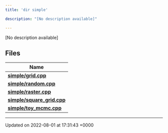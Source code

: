 ```yaml
---
title: 'dir simple'

description: "[No description available]"

---
```







[No description available]

## Files

| Name           |
| -------------- |
| **[simple/grid.cpp](/documentation/code/darkbit_developmentfiles/grid_8cpp/#file-grid.cpp)**  |
| **[simple/random.cpp](/documentation/code/darkbit_developmentfiles/random_8cpp/#file-random.cpp)**  |
| **[simple/raster.cpp](/documentation/code/darkbit_developmentfiles/raster_8cpp/#file-raster.cpp)**  |
| **[simple/square_grid.cpp](/documentation/code/darkbit_developmentfiles/square__grid_8cpp/#file-square-grid.cpp)**  |
| **[simple/toy_mcmc.cpp](/documentation/code/darkbit_developmentfiles/toy__mcmc_8cpp/#file-toy-mcmc.cpp)**  |






-------------------------------

Updated on 2022-08-01 at 17:31:43 +0000

